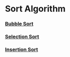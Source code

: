 # Sort Algorithm
### [Bubble Sort](https://github.com/AmanDhimanD/CPP/blob/main/Sort/BubbleSort.cpp)
### [Selection Sort](https://github.com/AmanDhimanD/CPP/blob/main/Sort/SelectionSort.cpp)
### [Insertion Sort](https://github.com/AmanDhimanD/CPP/blob/main/Sort/InsertionSort.cpp)
